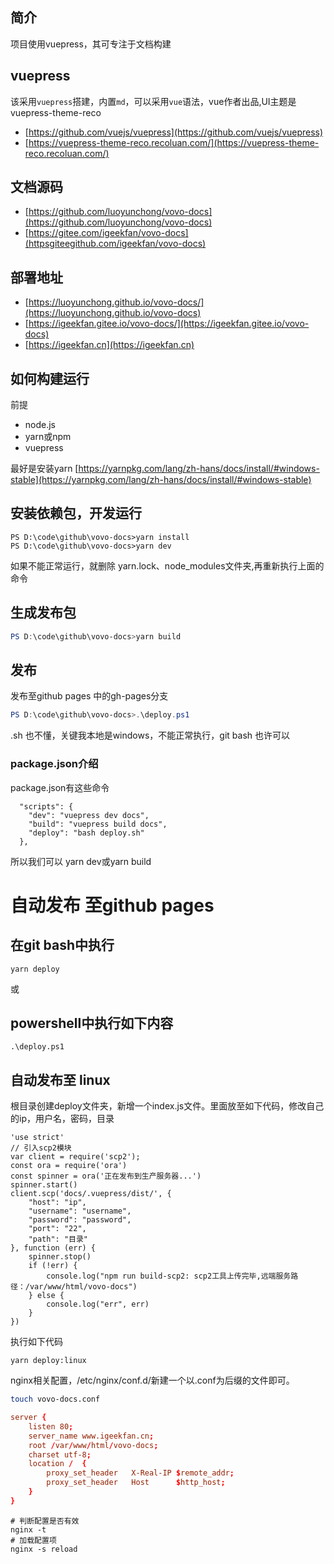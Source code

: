 ## 简介
项目使用vuepress，其可专注于文档构建


## vuepress

该采用`vuepress`搭建，内置`md`，可以采用`vue`语法，vue作者出品,UI主题是vuepress-theme-reco

- [https://github.com/vuejs/vuepress](https://github.com/vuejs/vuepress)
- [https://vuepress-theme-reco.recoluan.com/](https://vuepress-theme-reco.recoluan.com/)

## 文档源码
- [https://github.com/luoyunchong/vovo-docs](https://github.com/luoyunchong/vovo-docs)
- [https://gitee.com/igeekfan/vovo-docs](httpsgiteegithub.com/igeekfan/vovo-docs)

## 部署地址

- [https://luoyunchong.github.io/vovo-docs/](https://luoyunchong.github.io/vovo-docs)
- [https://igeekfan.gitee.io/vovo-docs/](https://igeekfan.gitee.io/vovo-docs)
- [https://igeekfan.cn](https://igeekfan.cn)

## 如何构建运行
前提
- node.js
- yarn或npm
- vuepress 

最好是安装yarn [https://yarnpkg.com/lang/zh-hans/docs/install/#windows-stable](https://yarnpkg.com/lang/zh-hans/docs/install/#windows-stable)

## 安装依赖包，开发运行
~~~
PS D:\code\github\vovo-docs>yarn install
PS D:\code\github\vovo-docs>yarn dev
~~~

如果不能正常运行，就删除 yarn.lock、node_modules文件夹,再重新执行上面的命令

## 生成发布包
```ps1
PS D:\code\github\vovo-docs>yarn build 
```

## 发布

发布至github pages 中的gh-pages分支

```ps1
PS D:\code\github\vovo-docs>.\deploy.ps1
```

.sh 也不懂，关键我本地是windows，不能正常执行，git bash 也许可以 


### package.json介绍
package.json有这些命令
```
  "scripts": {
    "dev": "vuepress dev docs",
    "build": "vuepress build docs",
    "deploy": "bash deploy.sh"
  },
```

所以我们可以 yarn dev或yarn build 

# 自动发布 至github pages
## 在git bash中执行
``` 
yarn deploy
```
或

## powershell中执行如下内容
```
.\deploy.ps1
```


## 自动发布至 linux

根目录创建deploy文件夹，新增一个index.js文件。里面放至如下代码，修改自己的ip，用户名，密码，目录
```
'use strict'
// 引入scp2模块
var client = require('scp2');
const ora = require('ora')
const spinner = ora('正在发布到生产服务器...')
spinner.start()
client.scp('docs/.vuepress/dist/', {
    "host": "ip",
    "username": "username",
    "password": "password",
    "port": "22",
    "path": "目录"
}, function (err) {
    spinner.stop()
    if (!err) {
        console.log("npm run build-scp2: scp2工具上传完毕,远端服务路径：/var/www/html/vovo-docs")
    } else {
        console.log("err", err)
    }
})
```
执行如下代码
```
yarn deploy:linux
```

nginx相关配置，/etc/nginx/conf.d/新建一个以.conf为后缀的文件即可。
```bash
touch vovo-docs.conf
```
```conf
server {  
    listen 80;
    server_name www.igeekfan.cn;
    root /var/www/html/vovo-docs;	
    charset utf-8;
    location /  {
        proxy_set_header   X-Real-IP $remote_addr;
        proxy_set_header   Host      $http_host;
    }
}
```

```
# 判断配置是否有效
nginx -t
# 加载配置项
nginx -s reload
```
